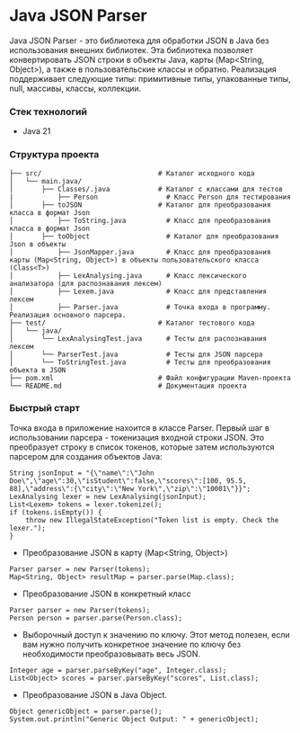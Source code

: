# Java JSON Parser
Java JSON Parser - это библиотека для обработки JSON в Java без использования внешних библиотек. Эта библиотека позволяет конвертировать JSON строки в объекты Java, карты (Map<String, Object>), а также в пользовательские классы и обратно.
Реализация поддерживает следующие типы: примитивные типы, упакованные типы, null, массивы, классы, коллекции.

### Стек технологий
- Java 21

### Структура проекта
```
├── src/                             # Каталог исходного кода
│   └── main.java/     
│       ├── Classes/.java            # Каталог с классами для тестов
|           ├── Person                 # Класс Person для тестирования
│       ├── toJSON                   # Каталог для преобразования класса в формат Json
│           ├── ToString.java          # Класс для преобразования класса в формат Json
│       ├── toObject                   # Каталог для преобразования Json в объекты
│           ├── JsonMapper.java        # Класс для преобразования карты (Map<String, Object>) в объекты пользовательского класса (Class<T>)
│           ├── LexAnalysing.java      # Класс лексического анализатора (для распознавания лексем)
│           ├── Lexem.java             # Класс для представления лексем 
│           ├── Parser.java            # Точка входа в программу. Реализация основного парсера.
├── test/                            # Каталог тестового кода
│   └── java/                            
│       └── LexAnalysingTest.java      # Тесты для распознавания лексем
│       └── ParserTest.java            # Тесты для JSON парсера    
│       └── ToStringTest.java          # Тесты для преобразования объекта в JSON
├── pom.xml                          # Файл конфигурации Maven-проекта
└── README.md                        # Документация проекта
 ```

### Быстрый старт ###
Точка входа в приложение нахоится в классе Parser.
Первый шаг в использовании парсера - токенизация входной строки JSON. Это преобразует строку в список токенов, которые затем используются парсером для создания объектов Java:

```
String jsonInput = "{\"name\":\"John Doe\",\"age\":30,\"isStudent\":false,\"scores\":[100, 95.5, 88],\"address\":{\"city\":\"New York\",\"zip\":\"10001\"}}";
LexAnalysing lexer = new LexAnalysing(jsonInput);
List<Lexem> tokens = lexer.tokenize();
if (tokens.isEmpty()) {
    throw new IllegalStateException("Token list is empty. Check the lexer.");
}
```

- Преобразование JSON в карту (Map<String, Object>)
```
Parser parser = new Parser(tokens);
Map<String, Object> resultMap = parser.parse(Map.class);
```
- Преобразование JSON в конкретный класс
```
Parser parser = new Parser(tokens);
Person person = parser.parse(Person.class);
```
- Выборочный доступ к значению по ключу. Этот метод полезен, если вам нужно получить конкретное значение по ключу без необходимости преобразовывать весь JSON.
```
Integer age = parser.parseByKey("age", Integer.class);
List<Object> scores = parser.parseByKey("scores", List.class);
```

- Преобразование JSON в Java Object.
```
Object genericObject = parser.parse();
System.out.println("Generic Object Output: " + genericObject);
```

